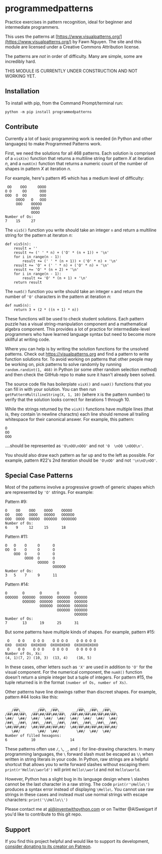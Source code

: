 # programmedpatterns

Practice exercises in pattern recognition, ideal for beginner and intermediate programmers.

This uses the patterns at [https://www.visualpatterns.org/](https://www.visualpatterns.org/) by Fawn Nguyen. The site and this module are licensed under a Creative Commons Attribution license.

The patterns are *not* in order of difficulty. Many are simple, some are incredibly hard.

THIS MODULE IS CURRENTLY UNDER CONSTRUCTION AND NOT WORKING YET.

Installation
------------

To install with pip, from the Command Prompt/terminal run:

    python -m pip install programmedpatterns


Contribute
----------

Currently a lot of basic programming work is needed (in Python and other languages) to make Programmed Patterns work.

First, we need the solutions for all 468 patterns. Each solution is comprised of a `visX(n)` function that returns a multiline string for pattern *X* at iteration *n*, and a `numX(n)` function that returns a numeric count of the number of shapes in pattern *X* at iteration *n*.

For example, here's pattern #5 which has a medium level of difficulty:

     OO    OOO     OOOO
    O O     OO      OOO
    OOO  O  OO      OOO
         OOOO   O   OOO
         OOO    OOOOO
                OOOO
                OOOO
    Number of Os:
    7    15     27

The `vis5()` function you write should take an integer `n` and return a multiline string for the pattern at iteraton *n*:

    def vis5(n):
        result = ''
        result += (' ' * n) + ('O' * (n + 1)) + '\n'
        for i in range(n - 1):
            result += (' ' * (n + 1)) + ('O' * n) + '\n'
        result += 'O' + (' ' * n) + ('O' * n) + '\n'
        result += 'O' * (n + 2) + '\n'
        for i in range(n - 1):
            result += 'O' * (n + 1) + '\n'
        return result

The `num5()` function you write should take an integer `n` and return the number of `'O'` characters in the pattern at iteration *n*:

    def num5(n):
        return 3 + (2 * ((n + 1) * n))

These functions will be used to check student solutions. Each pattern puzzle has a visual string-manipulation component and a mathematical algebra component. This provides a lot of practice for intermediate-level programmers who have learned language syntax but need to become more skillful at writing code.

Where you can help is by writing the solution functions for the unsolved patterns. Check out https://visualpatterns.org and find a pattern to write function solutions for. To avoid working on patterns that other people may be working on, pick patterns to solve randomly by running `random.randint(1, 468)` in Python (or some other random selection method) and then check the GitHub repo to make sure it hasn't already been solved.

The source code file has boilerplate `visX()` and `numX()` functions that you can fill in with your solution. You can then run `getPatternMultilineString(X, 1, 10)` (where `X` is the pattern number) to verify that the solution looks correct for iterations 1 through 10.

While the strings returned by the `visX()` functions have multiple lines (that is, they contain \n newline charactrs) each line should remove all trailing whitespace for their canonical answer. For example, this pattern:

    O
    OO
    OOO

....should be represented as `'O\nOO\nOOO'` and not `'O  \nOO \nOOO\n'`.

You should also draw each pattern as far up and to the left as possible. For example, pattern #22's 2nd iteration should be `'O\nOO'` and not `'\n\nO\nOO'`.

Special Case Patterns
-------------

Most of the patterns involve a progressive growth of generic shapes which are represented by `'O'` strings. For example:

Pattern #9:

    O    OO    OOO    OOOO    OOOOO
    OO   OOO   OOOO   OOOOO   OOOOOO
    OOO  OOOO  OOOOO  OOOOOO  OOOOOOO
    Number of Os:
    6    9     12     15      18

Pattern #11:

    O   O    O     O      O
    OO  O    O     O      O
        OOO  O     O      O
             OOOO  O      O
                   OOOOO  O
                          OOOOOO
    Number of Os:
    3   5    7     9      11

Pattern #14:

    O       O       O       O       O
    OOOOOO  OOOOOO  OOOOOO  OOOOOO  OOOOOO
            OOOOOO  OOOOOO  OOOOOO  OOOOOO
                    OOOOOO  OOOOOO  OOOOOO
                            OOOOOO  OOOOOO
                                    OOOOOO
    Number of Os:
    7       13      19      25      31

But some patterns have multiple kinds of shapes. For example, pattern #15:

     O    O O    O O O    O O O O    O O O O O
    OXO  OXOXO  OXOXOXO  OXOXOXOXO  OXOXOXOXOXO
     O    O O    O O O    O O O O    O O O O O
    Number of Os, Xs:
    (4, 1)(7, 2) (10, 3)  (13, 4)    (16, 5)

In these cases, other letters such as `'X'` are used in addition to `'O'` for the visual component. For the numerical component, the `numX()` function doesn't return a simple integer but a tuple of integers. For pattern #15, the tuple returned is in the format `(number of Os, number of Xs)`.

Other patterns have line drawings rather than discreet shapes. For example, pattern #44 looks like this:

        __          __    __          __    __    __
     __/##\__    __/##\__/##\__    __/##\__/##\__/##\__
    /##\##/##\  /##\##/##\##/##\  /##\##/##\##/##\##/##\
    \##/  \##/  \##/  \##/  \##/  \##/  \##/  \##/  \##/
    /##\__/##\  /##\__/##\__/##\  /##\__/##\__/##\__/##\
    \##/##\##/  \##/##\##/##\##/  \##/##\##/##\##/##\##/
       \##/        \##/  \##/        \##/  \##/  \##/
    Number of filled hexagons:
    6           10                14

These patterns often use `/`, `\`, `_`, and `|` for line-drawing characters. In many programming languages, the `\` forward slash must be escaped as `\\` when written in string literals in your code. In Python, raw strings are a helpful shortcut that allows you to write forward slashes without escaping them: `print(r'Hello\\world')` will print `Hello\\world` and not `Hello\world`.

However, Python has a slight bug in its language design where \ slashes cannot be the last character in a raw string. The code `print(r'\Hello\')` produces a syntax error instead of displaying `\Hello\`. You cannot use raw strings in these cases and instead must use normal strings with escape characters: `print('\\Hello\\')`

Please contact me at al@inventwithpython.com or on Twitter @AlSweigart if you'd like to contribute to this git repo.

Support
-------

If you find this project helpful and would like to support its development, [consider donating to its creator on Patreon](https://www.patreon.com/AlSweigart).
